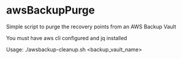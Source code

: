 # awsBackupPurge
Simple script to purge the recovery points from an AWS Backup Vault

You must have aws cli configured and jq installed

Usage:
./awsbackup-cleanup.sh <backup_vault_name>
